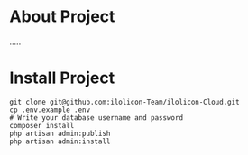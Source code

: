# About Project
.....

# Install Project

```
git clone git@github.com:ilolicon-Team/ilolicon-Cloud.git
cp .env.example .env
# Write your database username and password
composer install
php artisan admin:publish
php artisan admin:install
```